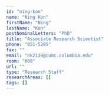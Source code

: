 ```yaml
---
id: "ning-kon"
name: "Ning Kon"
firstName: "Ning"
lastName: "Kon"
postNominalLetters: "PhD"
title: "Associate Research Scientist"
phone: "851-5285"
fax: ""
email: "nk2139@cumc.columbia.edu"
room: "608"
url: ""
type: "Research Staff"
researchAreas: []
tags: []
---
```

